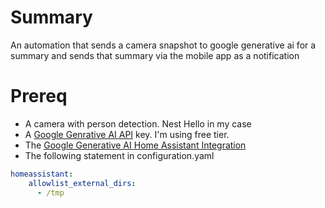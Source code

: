 # Summary
An automation that sends a camera snapshot to google generative ai for a summary and sends that summary via the mobile app as a notification

# Prereq
* A camera with person detection. Nest Hello in my case
* A [Google Genrative AI API](https://aistudio.google.com/app/apikey) key. I'm using free tier. 
* The [Google Generative AI Home Assistant Integration](https://www.home-assistant.io/integrations/google_generative_ai_conversation/)
* The following statement in configuration.yaml
```yaml
homeassistant:
    allowlist_external_dirs:
      - /tmp
```